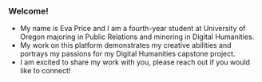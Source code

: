 ### Welcome!

- My name is Eva Price and I am a fourth-year student at University of Oregon majoring in Public Relations and minoring in Digital Humanities. 
- My work on this platform demonstrates my creative abilities and portrays my passions for my Digital Humanities capstone project. 
- I am excited to share my work with you, please reach out if you would like to connect!

<!--
**EvaPrice3/EvaPrice3** is a ✨ _special_ ✨ repository because its `README.md` (this file) appears on your GitHub profile.

Here are some ideas to get you started:

-  I’m currently working on ...
- 🌱 I’m currently learning ...
- 👯 I’m looking to collaborate on ...
- 🤔 I’m looking for help with ...
- 💬 Ask me about ...
- 📫 How to reach me: ...
- 😄 Pronouns: ...
- ⚡ Fun fact: ...
-->
